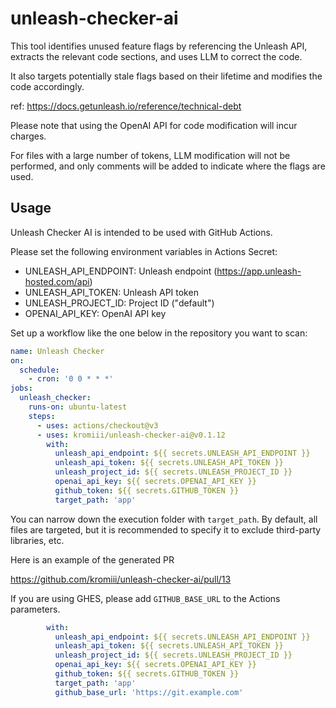 # unleash-checker-ai

This tool identifies unused feature flags by referencing the Unleash API, extracts the relevant code sections, and uses LLM to correct the code.

It also targets potentially stale flags based on their lifetime and modifies the code accordingly.

ref: https://docs.getunleash.io/reference/technical-debt

Please note that using the OpenAI API for code modification will incur charges.

For files with a large number of tokens, LLM modification will not be performed, and only comments will be added to indicate where the flags are used.

## Usage

Unleash Checker AI is intended to be used with GitHub Actions.

Please set the following environment variables in Actions Secret:

* UNLEASH_API_ENDPOINT: Unleash endpoint (https://app.unleash-hosted.com/api)
* UNLEASH_API_TOKEN: Unleash API token
* UNLEASH_PROJECT_ID: Project ID ("default")
* OPENAI_API_KEY: OpenAI API key

Set up a workflow like the one below in the repository you want to scan:


```yaml
name: Unleash Checker
on:
  schedule:
    - cron: '0 0 * * *'    
jobs:
  unleash_checker:
    runs-on: ubuntu-latest
    steps:
      - uses: actions/checkout@v3
      - uses: kromiii/unleash-checker-ai@v0.1.12
        with:
          unleash_api_endpoint: ${{ secrets.UNLEASH_API_ENDPOINT }}
          unleash_api_token: ${{ secrets.UNLEASH_API_TOKEN }}
          unleash_project_id: ${{ secrets.UNLEASH_PROJECT_ID }}
          openai_api_key: ${{ secrets.OPENAI_API_KEY }}
          github_token: ${{ secrets.GITHUB_TOKEN }}
          target_path: 'app'
```


You can narrow down the execution folder with `target_path`. By default, all files are targeted, but it is recommended to specify it to exclude third-party libraries, etc.

Here is an example of the generated PR

https://github.com/kromiii/unleash-checker-ai/pull/13

If you are using GHES, please add `GITHUB_BASE_URL` to the Actions parameters.

```yaml
        with:
          unleash_api_endpoint: ${{ secrets.UNLEASH_API_ENDPOINT }}
          unleash_api_token: ${{ secrets.UNLEASH_API_TOKEN }}
          unleash_project_id: ${{ secrets.UNLEASH_PROJECT_ID }}
          openai_api_key: ${{ secrets.OPENAI_API_KEY }}
          github_token: ${{ secrets.GITHUB_TOKEN }}
          target_path: 'app'
          github_base_url: 'https://git.example.com'
```
